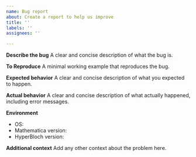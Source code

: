```yaml
---
name: Bug report
about: Create a report to help us improve
title: ''
labels: ''
assignees: ''

---
```


**Describe the bug**
A clear and concise description of what the bug is.

**To Reproduce**
A minimal working example that reproduces the bug.

**Expected behavior**
A clear and concise description of what you expected to happen.

**Actual behavior**
A clear and concise description of what actually happened, including error messages.

**Environment**
 - OS: 
 - Mathematica version: 
 - HyperBloch version: 

**Additional context**
Add any other context about the problem here.
